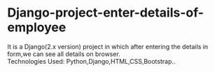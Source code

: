 # Django-project-enter-details-of-employee
It is a Django(2.x version) project in which after entering the details in form,we can see all details on browser.                         
Technologies Used: Python,Django,HTML,CSS,Bootstrap..
